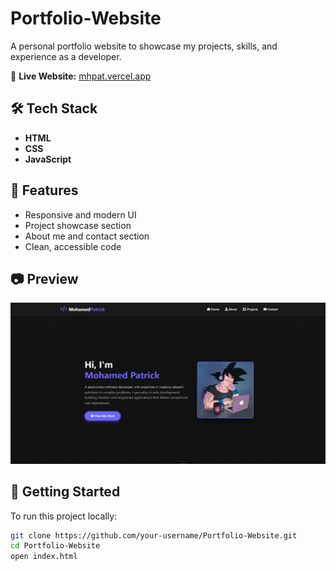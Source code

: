 # Portfolio-Website

A personal portfolio website to showcase my projects, skills, and experience as a developer.

🚀 **Live Website:** [mhpat.vercel.app](https://mhpat.vercel.app/)

## 🛠 Tech Stack

- **HTML**
- **CSS**
- **JavaScript**

## 📌 Features

- Responsive and modern UI
- Project showcase section
- About me and contact section
- Clean, accessible code

## 📷 Preview

![Website Preview](api/placeholder/300/preview.png) 

## 📁 Getting Started

To run this project locally:

```bash
git clone https://github.com/your-username/Portfolio-Website.git
cd Portfolio-Website
open index.html
